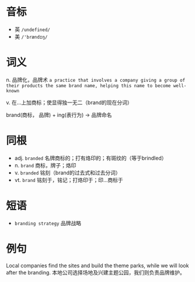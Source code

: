 # 音标

- 英 `/undefined/`
- 美 `/'brændɪŋ/`

# 词义

n. 品牌化，品牌术
`a practice that involves a company giving a group of their products the same brand name, helping this name to become well-known`

v. 在…上加商标；使显得独一无二（brand的现在分词）




brand(商标， 品牌) + ing(表行为) → 品牌命名

# 同根

- adj. `branded` 名牌商标的；打有烙印的；有斑纹的（等于brindled）
- n. `brand` 商标，牌子；烙印
- v. `branded` 铭刻（brand的过去式和过去分词）
- vt. `brand` 铭刻于，铭记；打烙印于；印…商标于

# 短语

- `branding strategy` 品牌战略

# 例句

Local companies find the sites and build the theme parks, while we will look after the branding.
本地公司选择场地及兴建主题公园，我们则负责品牌维护。


